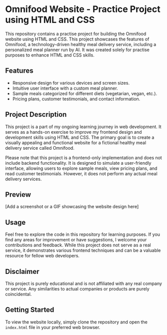 # Omnifood Website - Practice Project using HTML and CSS

This repository contains a practise project for building the Omnifood website using HTML and CSS. This project showcases the features of Omnifood, a technology-driven healthy meal delivery service, including a personalized meal planner run by AI. It was created solely for practise purposes to enhance HTML and CSS skills.

## Features

- Responsive design for various devices and screen sizes.
- Intuitive user interface with a custom meal planner.
- Sample meals categorized for different diets (vegetarian, vegan, etc.).
- Pricing plans, customer testimonials, and contact information.

## Project Description

This project is a part of my ongoing learning journey in web development. It serves as a hands-on exercise to improve my frontend design and development skills using HTML and CSS. The primary goal is to create a visually appealing and functional website for a fictional healthy meal delivery service called Omnifood.

Please note that this project is a frontend-only implementation and does not include backend functionality. It is designed to simulate a user-friendly interface, allowing users to explore sample meals, view pricing plans, and read customer testimonials. However, it does not perform any actual meal delivery services.

## Preview

[Add a screenshot or a GIF showcasing the website design here]

## Usage

Feel free to explore the code in this repository for learning purposes. If you find any areas for improvement or have suggestions, I welcome your contributions and feedback. While this project does not serve as a real service, it demonstrates various frontend techniques and can be a valuable resource for fellow web developers.

## Disclaimer

This project is purely educational and is not affiliated with any real company or service. Any similarities to actual companies or products are purely coincidental.

## Getting Started

To view the website locally, simply clone the repository and open the `index.html` file in your preferred web browser.


